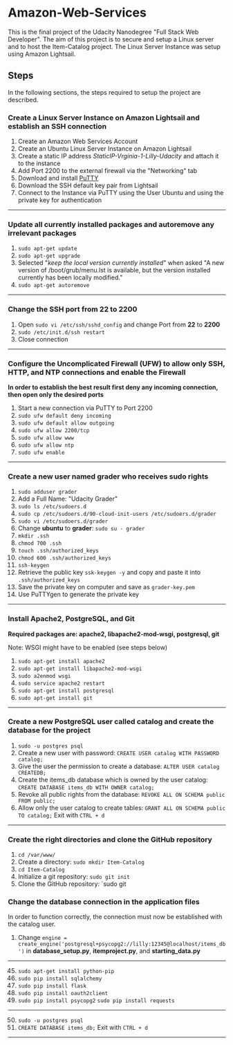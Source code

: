 # Amazon-Web-Services
This is the final project of the Udacity Nanodegree "Full Stack Web Developer". The aim of this project is to secure and setup a Linux server and to host the Item-Catalog project. The Linux Server Instance was setup using Amazon Lightsail. 

## Steps
In the following sections, the steps required to setup the project are described.

### Create a Linux Server Instance on Amazon Lightsail and establish an SSH connection
1. Create an Amazon Web Services Account
2. Create an Ubuntu Linux Server Instance on Amazon Lightsail
3. Create a static IP address *StaticIP-Vrginia-1-Lilly-Udacity* and attach it to the instance
4. Add Port 2200 to the external firewall via the "Networking" tab
5. Download and install [PuTTY](https://www.chiark.greenend.org.uk/~sgtatham/putty/latest.html)
6. Download the SSH default key pair from Lightsail
7. Connect to the Instance via PuTTY using the User Ubuntu and using the private key for authentication
---
### Update all currently installed packages and autoremove any irrelevant packages
1. `sudo apt-get update`
2. `sudo apt-get upgrade`
3. Selected "*keep the local version currently installed*" when asked "A new version of /boot/grub/menu.lst is available, but the version installed currently has been locally modified."
4. `sudo apt-get autoremove`
---
### Change the SSH port from 22 to 2200
1. Open `sudo vi /etc/ssh/sshd_config` and change Port from **22** to **2200**
2. `sudo /etc/init.d/ssh restart`
3. Close connection
---
### Configure the Uncomplicated Firewall (UFW) to allow only SSH, HTTP, and NTP connections and enable the Firewall
**In order to establish the best result first deny any incoming connection, then open only the desired ports**
1. Start a new connection via PuTTY to Port 2200
2. `sudo ufw default deny incoming`
3. `sudo ufw default allow outgoing`
4. `sudo ufw allow 2200/tcp`
5. `sudo ufw allow www`
6. `sudo ufw allow ntp`
7. `sudo ufw enable`
---
### Create a new user named grader who receives sudo rights 
1. `sudo adduser grader`
2. Add a Full Name: "Udacity Grader"
3. `sudo ls /etc/sudoers.d`
4. `sudo cp /etc/sudoers.d/90-cloud-init-users /etc/sudoers.d/grader`
5. `sudo vi /etc/sudoers.d/grader`
6. Change **ubuntu** to **grader**: `sudo su - grader`
7. `mkdir .ssh`
8. `chmod 700 .ssh`
9. `touch .ssh/authorized_keys`
10. `chmod 600 .ssh/authorized_keys`
11. `ssh-keygen`
12. Retrieve the public key `ssk-keygen -y` and copy and paste it into `.ssh/authorized_keys`
13. Save the private key on computer and save as `grader-key.pem`
14. Use PuTTYgen to generate the private key
---
### Install Apache2, PostgreSQL, and Git

**Required packages are: apache2, libapache2-mod-wsgi, postgresql, git**

Note: WSGI might have to be enabled (see steps below)

1. `sudo apt-get install apache2`
2. `sudo apt-get install libapache2-mod-wsgi`
3. `sudo a2enmod wsgi`
4. `sudo service apache2 restart`
5. `sudo apt-get install postgresql`
6. `sudo apt-get install git`
---
### Create a new PostgreSQL user called catalog and create the database for the project
1. `sudo -u postgres psql`
2. Create a new user with password: `CREATE USER catalog WITH PASSWORD catalog;`
3. Give the user the permission to create a database: `ALTER USER catalog CREATEDB;`
4. Create the items_db database which is owned by the user catalog: `CREATE DATABASE items_db WITH OWNER catalog;`
5. Revoke all public rights from the database: `REVOKE ALL ON SCHEMA public FROM public;`
6. Allow only the user catalog to create tables: `GRANT ALL ON SCHEMA public TO catalog;`
Exit with `CTRL + d`
---
### Create the right directories and clone the GitHub repository
1. `cd /var/www/`
2. Create a directory: `sudo mkdir Item-Catalog`
3. `cd Item-Catalog`
4. Initialize a git repository: `sudo git init`
5. Clone the GitHub repository: `sudo git 

### Change the database connection in the application files
In order to function correctly, the connection must now be established with the catalog user.
1. Change `engine = create_engine('postgresql+psycopg2://lilly:12345@localhost/items_db')` in **database_setup.py**, **itemproject.py**, and **starting_data.py**
---
45. `sudo apt-get install python-pip`
46. `sudo pip install sqlalchemy`
47. `sudo pip install flask`
48. `sudo pip install oauth2client`
49. `sudo pip install psycopg2`
`sudo pip install requests`
---
50. `sudo -u postgres psql`
51. `CREATE DATABASE items_db;`
Exit with `CTRL + d`
---

### 
